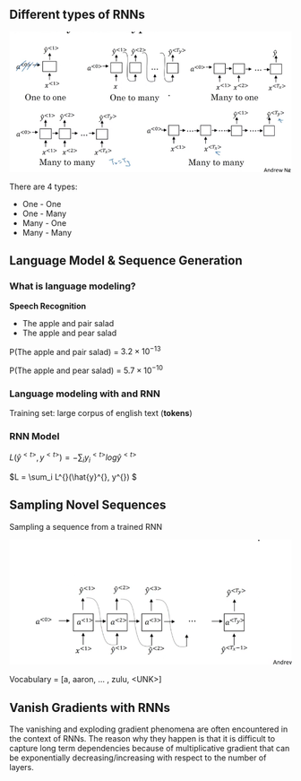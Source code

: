 ## Different types of RNNs

![](img/4.png)

There are 4 types:
- One - One
- One - Many
- Many - One
- Many - Many

## Language Model & Sequence Generation

### What is language modeling?
**Speech Recognition**
- The apple and pair salad
- The apple and pear salad

P(The apple and pair salad) = $3.2 \times 10^{-13}$

P(The apple and pear salad) = $5.7 \times 10^{-10}$

### Language modeling with and RNN
Training set: large corpus of english text (**tokens**)

### RNN Model

$L(\hat{y}^{<t>}, y^{<t>}) = -\sum_{i} y_i^{<t>} log \hat{y}^{<t>}$

$L = \sum_i L^{<t>}(\hat{y}^{<t>}, y^{<t>}) $

## Sampling Novel Sequences

Sampling a sequence from a trained RNN

![](img/5.png)

Vocabulary = [a, aaron, ... , zulu, \<UNK>]

## Vanish Gradients with RNNs
The vanishing and exploding gradient phenomena are often encountered in the context of RNNs. The reason why they happen is that it is difficult to capture long term dependencies because of multiplicative gradient that can be exponentially decreasing/increasing with respect to the number of layers.
